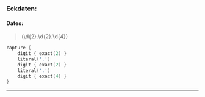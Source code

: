 
### Eckdaten:

#### Dates:


> (\\d{2}.\\d{2}.\\d{4})

```kotlin
capture {
    digit { exact(2) }
    literal('.')
    digit { exact(2) }
    literal('.')
    digit { exact(4) }
}
```

---
